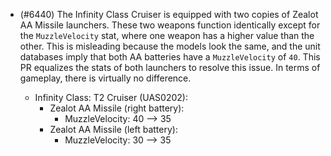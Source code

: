 - (#6440) The Infinity Class Cruiser is equipped with two copies of Zealot AA Missile launchers. These two weapons function identically except for the `MuzzleVelocity` stat, where one weapon has a higher value than the other. This is misleading because the models look the same, and the unit databases imply that both AA batteries have a `MuzzleVelocity` of `40`. This PR equalizes the stats of both launchers to resolve this issue. In terms of gameplay, there is virtually no difference.

    - Infinity Class: T2 Cruiser (UAS0202):
        - Zealot AA Missile (right battery):
            - MuzzleVelocity: 40 --> 35
        - Zealot AA Missile (left battery):
            - MuzzleVelocity: 30 --> 35
